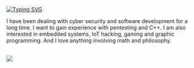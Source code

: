 <a href="https://github.com/zyr1on"><img src="https://readme-typing-svg.demolab.com?font=SF+Mono&duration=2500&pause=700&color=31F700&width=600&lines=Welcome.+I'm+semih;I+am+a+Computer+Engineering+student%F0%9F%91%A8%E2%80%8D%F0%9F%92%BB" alt="Typing SVG" /></a>
<p>
I have been dealing with cyber security and software development for a long time. 
I want to gain experience with pentesting and C++.
I am also interested in embedded systems, IoT hacking, gaming and graphic programming.
And I love anything involving math and philosophy.
</p>
<br>
<img src="https://tryhackme-badges.s3.amazonaws.com/zyr1on.png">
